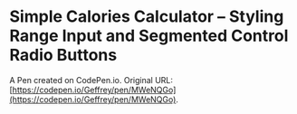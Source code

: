 # Simple Calories Calculator – Styling Range Input and Segmented Control Radio Buttons

A Pen created on CodePen.io. Original URL: [https://codepen.io/Geffrey/pen/MWeNQGo](https://codepen.io/Geffrey/pen/MWeNQGo).

